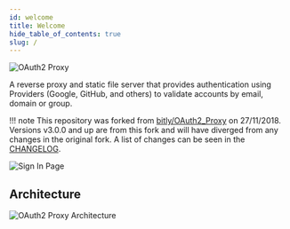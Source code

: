 ```yaml
---
id: welcome
title: Welcome
hide_table_of_contents: true
slug: /
---
```


![OAuth2 Proxy](../assets/logos/OAuth2_Proxy_horizontal.svg)

A reverse proxy and static file server that provides authentication using Providers (Google, GitHub, and others)
to validate accounts by email, domain or group.

!!! note
    This repository was forked from [bitly/OAuth2_Proxy](https://github.com/bitly/oauth2_proxy) on 27/11/2018.
    Versions v3.0.0 and up are from this fork and will have diverged from any changes in the original fork.
    A list of changes can be seen in the [CHANGELOG](https://github.com/oauth2-proxy/oauth2-proxy/blob/master/CHANGELOG.md).

![Sign In Page](../assets/screenshots/sign-in-page.png)

## Architecture

![OAuth2 Proxy Architecture](../assets/diagrams/architecture.svg)
